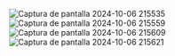 ![Captura de pantalla 2024-10-06 215535](https://github.com/user-attachments/assets/6634e152-690e-4e5e-b0b3-d796aadcdd90)
![Captura de pantalla 2024-10-06 215559](https://github.com/user-attachments/assets/ca749768-3dac-408b-893d-abe79824d167)
![Captura de pantalla 2024-10-06 215609](https://github.com/user-attachments/assets/b0fe2340-4c64-4c21-9256-88d76933b229)
![Captura de pantalla 2024-10-06 215621](https://github.com/user-attachments/assets/6ab76824-4ad1-46ee-b477-42b76ab12e3c)




